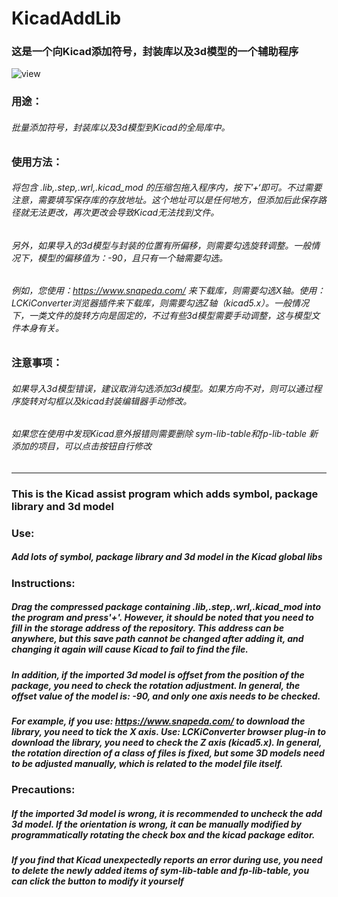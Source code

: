 # KicadAddLib

### 这是一个向Kicad添加符号，封装库以及3d模型的一个辅助程序
![view](https://user-images.githubusercontent.com/42341537/174481225-3cd788b4-f218-4b91-9e8f-f45285d92e45.png)

### 用途：

###### 批量添加符号，封装库以及3d模型到Kicad的全局库中。

### 使用方法：

###### 将包含 .lib,.step,.wrl,.kicad_mod 的压缩包拖入程序内，按下’+‘即可。不过需要注意，需要填写保存库的存放地址。这个地址可以是任何地方，但添加后此保存路径就无法更改，再次更改会导致Kicad无法找到文件。

###### 另外，如果导入的3d模型与封装的位置有所偏移，则需要勾选旋转调整。一般情况下，模型的偏移值为：-90，且只有一个轴需要勾选。

###### 例如，您使用：https://www.snapeda.com/ 来下载库，则需要勾选X轴。使用：LCKiConverter浏览器插件来下载库，则需要勾选Z轴（kicad5.x）。一般情况下，一类文件的旋转方向是固定的，不过有些3d模型需要手动调整，这与模型文件本身有关。

### 注意事项：

###### 如果导入3d模型错误，建议取消勾选添加3d模型。如果方向不对，则可以通过程序旋转对勾框以及kicad封装编辑器手动修改。

###### 如果您在使用中发现Kicad意外报错则需要删除 sym-lib-table和fp-lib-table 新添加的项目，可以点击按钮自行修改

------------------------------------------------------------------------------------------------------------------------------------

### This is the Kicad assist program which adds symbol, package library and 3d model 

### Use:

##### Add lots of symbol, package library and 3d model in the Kicad global libs

### Instructions:

##### Drag the compressed package containing .lib,.step,.wrl,.kicad_mod into the program and press'+'. However, it should be noted that you need to fill in the storage address of the repository. This address can be anywhere, but this save path cannot be changed after adding it, and changing it again will cause Kicad to fail to find the file.

##### In addition, if the imported 3d model is offset from the position of the package, you need to check the rotation adjustment. In general, the offset value of the model is: -90, and only one axis needs to be checked.

##### For example, if you use: https://www.snapeda.com/ to download the library, you need to tick the X axis. Use: LCKiConverter browser plug-in to download the library, you need to check the Z axis (kicad5.x). In general, the rotation direction of a class of files is fixed, but some 3D models need to be adjusted manually, which is related to the model file itself.

### Precautions:

##### If the imported 3d model is wrong, it is recommended to uncheck the add 3d model. If the orientation is wrong, it can be manually modified by programmatically rotating the check box and the kicad package editor.

##### If you find that Kicad unexpectedly reports an error during use, you need to delete the newly added items of sym-lib-table and fp-lib-table, you can click the button to modify it yourself
